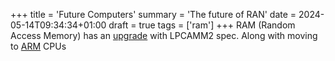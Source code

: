 +++
title = 'Future Computers'
summary = 'The future of RAN'
date = 2024-05-14T09:34:34+01:00
draft = true
tags = ['ram']
+++
RAM (Random Access Memory) has an [upgrade](https://www.youtube.com/watch?v=K3zB9EFntmA) with LPCAMM2 spec.
Along with moving to [ARM]() CPUs
